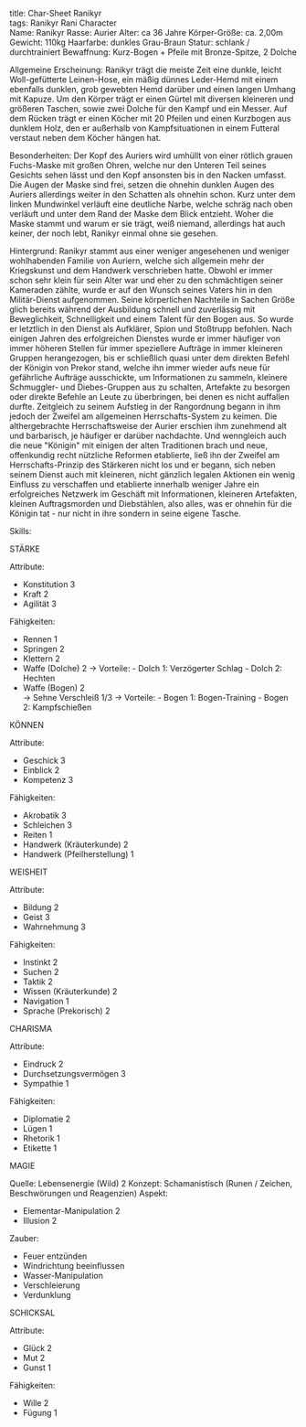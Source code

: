 title: Char-Sheet Ranikyr  
tags: Ranikyr Rani Character  
Name:           RanikyrRasse:          AurierAlter:          ca 36 JahreKörper-Größe:   ca. 2,00mGewicht:        110kgHaarfarbe:      dunkles Grau-BraunStatur:         schlank / durchtrainiertBewaffnung:     Kurz-Bogen + Pfeile mit Bronze-Spitze, 2 DolcheAllgemeine Erscheinung:Ranikyr trägt die meiste Zeit eine dunkle, leicht Woll-gefütterte Leinen-Hose, ein mäßig dünnes Leder-Hemd mit einem ebenfalls dunklen, grob gewebten Hemd darüber und einen langen Umhang mit Kapuze. Um den Körper trägt er einen Gürtel mit diversen kleineren und größeren Taschen, sowie zwei Dolche für den Kampf und ein Messer. Auf dem Rücken trägt er einen Köcher mit 20 Pfeilen und einen Kurzbogen aus dunklem Holz, den er außerhalb von Kampfsituationen in einem Futteral verstaut neben dem Köcher hängen hat.Besonderheiten:Der Kopf des Auriers wird umhüllt von einer rötlich grauen Fuchs-Maske mit großen Ohren, welche nur den Unteren Teil seines Gesichts sehen lässt und den Kopf ansonsten bis in den Nacken umfasst. Die Augen der Maske sind frei, setzen die ohnehin dunklen Augen des Auriers allerdings weiter in den Schatten als ohnehin schon. Kurz unter dem linken Mundwinkel verläuft eine deutliche Narbe, welche schräg nach oben verläuft und unter dem Rand der Maske dem Blick entzieht. Woher die Maske stammt und warum er sie trägt, weiß niemand, allerdings hat auch keiner, der noch lebt, Ranikyr einmal ohne sie gesehen.Hintergrund:Ranikyr stammt aus einer weniger angesehenen und weniger wohlhabenden Familie von Auriern, welche sich allgemein mehr der Kriegskunst und dem Handwerk verschrieben hatte. Obwohl er immer schon sehr klein für sein Alter war und eher zu den schmächtigen seiner Kameraden zählte, wurde er auf den Wunsch seines Vaters hin in den Militär-Dienst aufgenommen. Seine körperlichen Nachteile in Sachen Größe glich bereits während der Ausbildung schnell und zuverlässig mit Beweglichkeit, Schnelligkeit und einem Talent für den Bogen aus. So wurde er letztlich in den Dienst als Aufklärer, Spion und Stoßtrupp befohlen. Nach einigen Jahren des erfolgreichen Dienstes wurde er immer häufiger von immer höheren Stellen für immer speziellere Aufträge in immer kleineren Gruppen herangezogen, bis er schließlich quasi unter dem direkten Befehl der Königin von Prekor stand, welche ihn immer wieder aufs neue für gefährliche Aufträge ausschickte, um Informationen zu sammeln, kleinere Schmuggler- und Diebes-Gruppen aus zu schalten, Artefakte zu besorgen oder direkte Befehle an Leute zu überbringen, bei denen es nicht auffallen durfte. Zeitgleich zu seinem Aufstieg in der Rangordnung begann in ihm jedoch der Zweifel am allgemeinen Herrschafts-System zu keimen. Die althergebrachte Herrschaftsweise der Aurier erschien ihm zunehmend alt und barbarisch, je häufiger er darüber nachdachte. Und wenngleich auch die neue "Königin" mit einigen der alten Traditionen brach und neue, offenkundig recht nützliche Reformen etablierte, ließ ihn der Zweifel am Herrschafts-Prinzip des Stärkeren nicht los und er begann, sich neben seinem Dienst auch mit kleineren, nicht gänzlich legalen Aktionen ein wenig Einfluss zu verschaffen und etablierte innerhalb weniger Jahre ein erfolgreiches Netzwerk im Geschäft mit Informationen, kleineren Artefakten, kleinen Auftragsmorden und Diebstählen, also alles, was er ohnehin für die Königin tat - nur nicht in ihre sondern in seine eigene Tasche. Skills:STÄRKEAttribute:- Konstitution 3- Kraft 2- Agilität 3Fähigkeiten:- Rennen 1- Springen 2- Klettern 2- Waffe (Dolche) 2     -> Vorteile:         - Dolch 1: Verzögerter Schlag        - Dolch 2: Hechten- Waffe (Bogen) 2      -> Sehne Verschleiß 1/3    -> Vorteile:        - Bogen 1: Bogen-Training        - Bogen 2: KampfschießenKÖNNENAttribute: - Geschick 3- Einblick 2- Kompetenz 3Fähigkeiten:- Akrobatik 3- Schleichen 3- Reiten 1- Handwerk (Kräuterkunde) 2- Handwerk (Pfeilherstellung) 1WEISHEITAttribute: - Bildung 2- Geist 3- Wahrnehmung 3Fähigkeiten:- Instinkt 2- Suchen 2- Taktik 2- Wissen (Kräuterkunde) 2- Navigation 1- Sprache (Prekorisch) 2CHARISMAAttribute: - Eindruck 2- Durchsetzungsvermögen 3- Sympathie 1Fähigkeiten:- Diplomatie 2- Lügen 1- Rhetorik 1- Etikette 1MAGIEQuelle:  Lebensenergie (Wild) 2Konzept: Schamanistisch (Runen / Zeichen, Beschwörungen und Reagenzien)Aspekt:  - Elementar-Manipulation 2- Illusion 2Zauber:- Feuer entzünden- Windrichtung beeinflussen- Wasser-Manipulation- Verschleierung- VerdunklungSCHICKSALAttribute:- Glück 2- Mut 2- Gunst 1Fähigkeiten:- Wille 2- Fügung 1